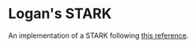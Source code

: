 # Logan's STARK

An implementation of a STARK following [this reference](https://aszepieniec.github.io/stark-anatomy/).
